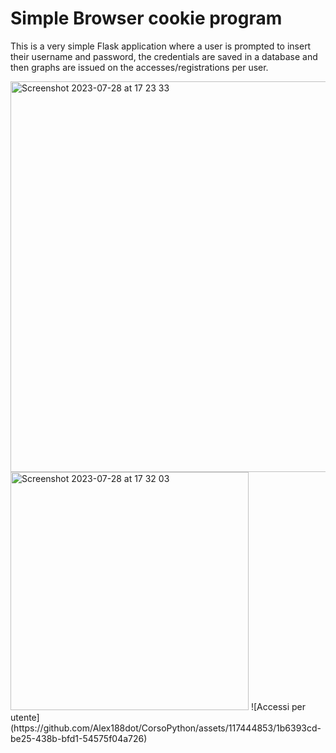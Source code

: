 # Simple Browser cookie program

This is a very simple Flask application where a user is prompted to insert their username and password, the credentials are saved in a database and then graphs are issued on the accesses/registrations per user. 

<img width="625" alt="Screenshot 2023-07-28 at 17 23 33" src="https://github.com/Alex188dot/CorsoPython/assets/117444853/2e60eaf1-1022-4819-8fba-84587de4c030">
<img width="381" alt="Screenshot 2023-07-28 at 17 32 03" src="https://github.com/Alex188dot/CorsoPython/assets/117444853/91981158-9e67-4437-af90-9bb4b2b09840">
![Accessi per utente](https://github.com/Alex188dot/CorsoPython/assets/117444853/1b6393cd-be25-438b-bfd1-54575f04a726)
